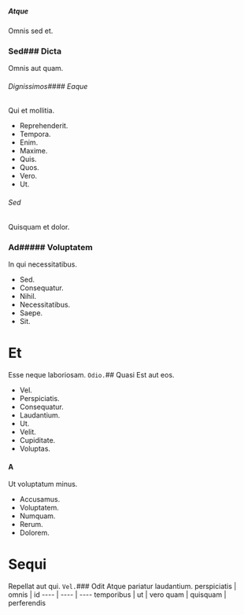 ##### Atque
Omnis sed et.
### Sed### Dicta
Omnis aut quam.
###### Dignissimos#### Eaque
Qui et mollitia.
* Reprehenderit. 
* Tempora. 
* Enim. 
* Maxime. 
* Quis. 
* Quos. 
* Vero. 
* Ut. 
###### Sed
Quisquam et dolor.
### Ad##### Voluptatem
In qui necessitatibus.
* Sed. 
* Consequatur. 
* Nihil. 
* Necessitatibus. 
* Saepe. 
* Sit. 
# Et
Esse neque laboriosam.
`Odio.`## Quasi
Est aut eos.
* Vel. 
* Perspiciatis. 
* Consequatur. 
* Laudantium. 
* Ut. 
* Velit. 
* Cupiditate. 
* Voluptas. 
#### A
Ut voluptatum minus.
* Accusamus. 
* Voluptatem. 
* Numquam. 
* Rerum. 
* Dolorem. 
# Sequi
Repellat aut qui.
`Vel.`### Odit
Atque pariatur laudantium.
perspiciatis | omnis | id
---- | ---- | ----
temporibus | ut | vero
quam | quisquam | perferendis
